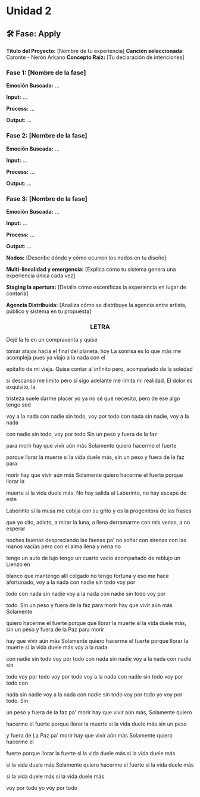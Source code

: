 # Unidad 2

## 🛠 Fase: Apply


**Título del Proyecto:** [Nombre de tu experiencia]
**Canción seleccionada:** Caronte - Nerón Arkano
**Concepto Raíz:** [Tu declaración de intenciones]

### Fase 1: [Nombre de la fase]
**Emoción Buscada:** …

**Input:** …

**Process:** …

**Output:** …


### Fase 2: [Nombre de la fase]
**Emoción Buscada:** …

**Input:** …

**Process:** …

**Output:** …

### Fase 3: [Nombre de la fase]
**Emoción Buscada:** …

**Input:** …

**Process:** …

**Output:** …

**Nodos:** [Describe dónde y cómo ocurren los nodos en tu diseño]

**Multi-linealidad y emergencia:** [Explica cómo tu sistema genera una experiencia única cada vez]

**Staging la apertura:** [Detalla cómo escenificas la experiencia en lugar de contarla]

**Agencia Distribuida:** [Analiza cómo se distribuye la agencia entre artista, público y sistema en tu propuesta]

### <p align= center> LETRA </p>

Dejé la fe en un compraventa y quise

tomar atajos hacia el final del planeta, hoy La sonrisa es lo que más me acompleja pues ya viajo a la nada con el

epitafio de mi vieja. Quise contar al infinito pero, acompañado de la soledad

si descanso me limito pero si sigo adelante me limita mi realidad. El dolor es exquisito, la

tristeza suele darme placer yo ya no sé qué necesito, pero de ese algo tengo sed

voy a la nada con nadie sin todo, voy por todo con nada sin nadie, voy a la nada

con nadie sin todo, voy por todo Sin un peso y fuera de la faz

para morir hay que vivir aún más Solamente quiero hacerme el fuerte

porque llorar la muerte si la vida duele más, sin un peso y fuera de la faz para

morir hay que vivir aún más Solamente quiero hacerme el fuerte porque llorar la

muerte si la vida duele más. No hay salida al Laberinto, no hay escape de este

Laberinto si la musa me cobija con su grito y es la progenitora de las frases

que yo cito, adicto, a mirar la luna, a llena derramarme con mis venas, a no esperar

noches buenas despreciando las faenas pa' no soñar con sirenas con las manos vacías pero con el alma llena y nena no

tengo un auto de lujo tengo un cuarto vacío acompañado de reblujo un Lienzo en

blanco que mantengo allí colgado no tengo fortuna y eso me hace afortunado, voy a la nada con nadie sin todo voy por

todo con nada sin nadie voy a la nada con nadie sin todo voy por

todo. Sin un peso y fuera de la faz para morir hay que vivir aún más Solamente

quiero hacerme el fuerte porque que llorar la muerte si la vida duele más, sin un peso y fuera de la Paz para morir

hay que vivir aún más Solamente quiero hacerme el fuerte porque llorar la muerte si la vida duele más voy a la nada

con nadie sin todo voy por todo con nada sin nadie voy a la nada con nadie sin

todo voy por todo voy por todo voy a la nada con nadie sin todo voy por todo con

nada sin nadie voy a la nada con nadie sin todo voy por todo yo voy por todo. Sin 

un peso y fuera de la faz pa' morir hay que vivir aún más, Solamente quiero

hacerme el fuerte porque llorar la muerte si la vida duele más sin un peso

y fuera de La Paz pa' morir hay que vivir aún más Solamente quiero hacerme el

fuerte porque llorar la fuerte si la vida duele más si la vida duele más

si la vida duele más Solamente quiero hacerme el fuerte si la vida duele más

si la vida duele más si la vida duele más

voy por todo yo voy por todo

